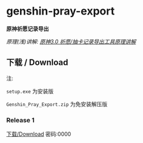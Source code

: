 # genshin-pray-export

**原神祈愿记录导出**

*原理(浅)讲解: [原神3.0 祈愿/抽卡记录导出工具原理讲解](https://www.bilibili.com/video/BV1cY4y1u758)*

## 下载 / Download

注:

`setup.exe` 为安装版

`Genshin_Pray_Export.zip` 为免安装解压版

### Release 1
[下载/Download](https://auroraziling.lanzouv.com/b02jk3ydc)
密码:0000
